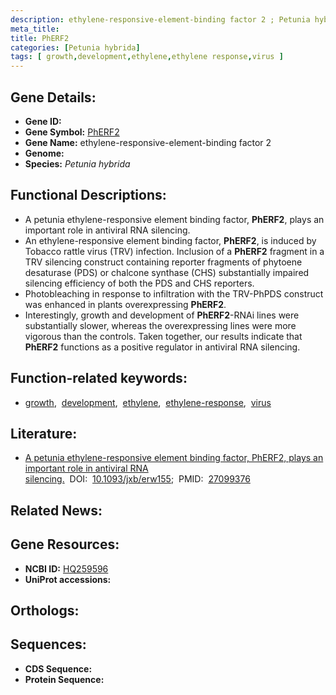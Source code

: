```yaml
---
description: ethylene-responsive-element-binding factor 2 ; Petunia hybrida
meta_title:
title: PhERF2
categories: [Petunia hybrida]
tags: [ growth,development,ethylene,ethylene response,virus ]
---
```


## Gene Details:
- **Gene ID:** []()
- **Gene Symbol:** <u>PhERF2</u>
- **Gene Name:** ethylene-responsive-element-binding factor 2
- **Genome:** []()
- **Species:** *Petunia hybrida*

## Functional Descriptions:
   - A petunia ethylene-responsive element binding factor, **PhERF2**, plays an important role in antiviral RNA silencing.
   - An ethylene-responsive element binding factor, **PhERF2**, is induced by Tobacco rattle virus (TRV) infection. Inclusion of a **PhERF2** fragment in a TRV silencing construct containing reporter fragments of phytoene desaturase (PDS) or chalcone synthase (CHS) substantially impaired silencing efficiency of both the PDS and CHS reporters.
   - Photobleaching in response to infiltration with the TRV-PhPDS construct was enhanced in plants overexpressing **PhERF2**.
   - Interestingly, growth and development of **PhERF2**-RNAi lines were substantially slower, whereas the overexpressing lines were more vigorous than the controls. Taken together, our results indicate that **PhERF2** functions as a positive regulator in antiviral RNA silencing.

## Function-related keywords:
   - [growth](/tags/growth/),&nbsp;&nbsp;[development](/tags/development/),&nbsp;&nbsp;[ethylene](/tags/ethylene/),&nbsp;&nbsp;[ethylene-response](/tags/ethylene-response/),&nbsp;&nbsp;[virus](/tags/virus/)

## Literature:
   - [A petunia ethylene-responsive element binding factor, PhERF2, plays an important role in antiviral RNA silencing.](https://doi.org/10.1093/jxb/erw155)&nbsp;&nbsp;DOI:&nbsp;&nbsp;[10.1093/jxb/erw155](https://doi.org/10.1093/jxb/erw155);&nbsp;&nbsp;PMID:&nbsp;&nbsp;[27099376](https://pubmed.ncbi.nlm.nih.gov/27099376/)

## Related News:

## Gene Resources:
- **NCBI ID:**  [HQ259596](https://www.ncbi.nlm.nih.gov/gene/?term=HQ259596)
- **UniProt accessions:**  [](https://www.uniprot.org/uniprotkb//entry)

## Orthologs:

## Sequences:
- **CDS Sequence:**
- **Protein Sequence:**
